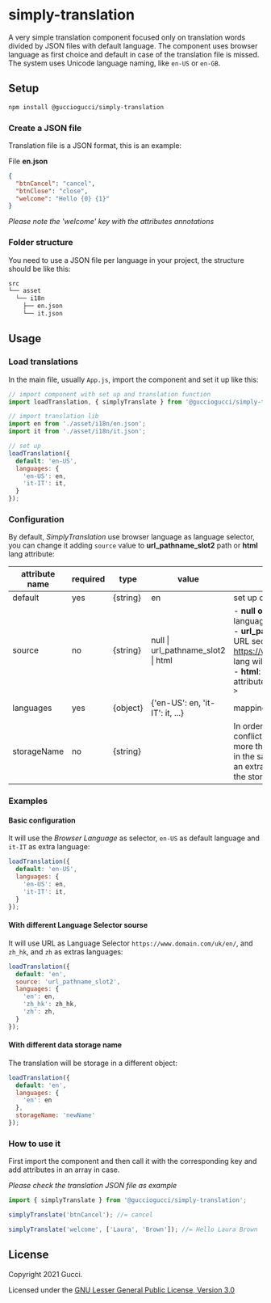 # simply-translation

A very simple translation component focused only on translation words divided by JSON files with default language.
The component uses browser language as first choice and default in case of the translation file is missed.
The system uses Unicode language naming, like `en-US` or `en-GB`.

## Setup

```sh
npm install @gucciogucci/simply-translation
```

### Create a JSON file

Translation file is a JSON format, this is an example:

File **en.json**

```json
{
  "btnCancel": "cancel",
  "btnClose": "close",
  "welcome": "Hello {0} {1}"
}
```

*Please note the 'welcome' key with the attributes annotations*

### Folder structure

You need to use a JSON file per language in your project, the structure should be like this:

```sh
src
└── asset
  └── i18n
    ├── en.json
    └── it.json
```

## Usage

### Load translations

In the main file, usually `App.js`, import the component and set it up like this:

```js
// import component with set up and translation function
import loadTranslation, { simplyTranslate } from '@gucciogucci/simply-translation';

// import translation lib
import en from './asset/i18n/en.json';
import it from './asset/i18n/it.json';

// set up
loadTranslation({
  default: 'en-US',
  languages: {
    'en-US': en,
    'it-IT': it,
  }
});
``` 

### Configuration

By default, _SimplyTranslation_ use browser language as language selector, you can change it adding `source` value to __url_pathname_slot2__ path or __html__ lang attribute:

| attribute name | required | type | value | description |
|---|---|---|---|---|
| default | yes | {string} | en | set up default JSON file |
| source | no | {string} | null \| url_pathname_slot2 \| html | - __null or blank__: use browser language<br>- __url_pathname_slot2__: use URL second slot (e.g.: https://www.domain.com/uk/it/ lang will be _it_)<br>- __html__: use HTML lang attribute `<html lang="en" ... >` |
| languages | yes | {object} | {'en-US': en, 'it-IT': it, ...} | mapping languages files |
| storageName | no | {string} |  | In order to avoid potential conflicts in case you have more than one app with this lib in the same page, you can add an extra name parameter to the storage data |

### Examples

#### Basic configuration

It will use the _Browser Language_ as selector, `en-US` as default language and `it-IT` as extra language:
```js
loadTranslation({
  default: 'en-US',
  languages: {
    'en-US': en,
    'it-IT': it,
  }
});
```

#### With different Language Selector sourse

It will use URL as Language Selector `https://www.domain.com/uk/en/`, and `zh_hk`, and `zh` as extras languages:

```js
loadTranslation({
  default: 'en',
  source: 'url_pathname_slot2',
  languages: {
    'en': en,
    'zh_hk': zh_hk,
    'zh': zh,
  }
});
```

#### With different data storage name

The translation will be storage in a different object:

```js
loadTranslation({
  default: 'en',
  languages: {
    'en': en
  },
  storageName: 'newName'
});
```

### How to use it

First import the component and then call it with the corresponding key and add attributes in an array in case.

*Please check the translation JSON file as example*

```js
import { simplyTranslate } from '@gucciogucci/simply-translation';

simplyTranslate('btnCancel'); //= cancel

simplyTranslate('welcome', ['Laura', 'Brown']); //= Hello Laura Brown
```

## License

Copyright 2021 Gucci.

Licensed under the [GNU Lesser General Public License, Version 3.0](http://www.gnu.org/licenses/lgpl.txt)
